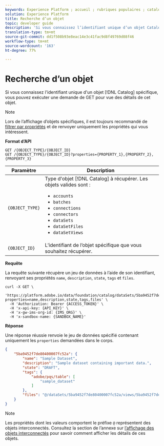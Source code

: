 ```yaml
---
keywords: Experience Platform ; accueil ; rubriques populaires ; catalogue ; recherche d’objet ; api
solution: Experience Platform
title: Recherche d’un objet
topic: developer guide
description: 'Si vous connaissez l’identifiant unique d’un objet Catalog spécifique, vous pouvez exécuter une requête GET pour afficher les détails de cet objet. '
translation-type: tm+mt
source-git-commit: dd1f508b93e8eac14e3c41fac9d8f49769d08f46
workflow-type: tm+mt
source-wordcount: '163'
ht-degree: 77%

---
```



# Recherche d’un objet

Si vous connaissez l&#39;identifiant unique d&#39;un objet [!DNL Catalog] spécifique, vous pouvez exécuter une demande de GET pour vue des détails de cet objet.

>[!NOTE]
>
>Lors de l’affichage d’objets spécifiques, il est toujours recommandé de [filtrer par propriétés](filter-data.md) et de renvoyer uniquement les propriétés qui vous intéressent.

**Format d’API**

```http
GET /{OBJECT_TYPE}/{OBJECT_ID}
GET /{OBJECT_TYPE}/{OBJECT_ID}?properties={PROPERTY_1},{PROPERTY_2},{PROPERTY_3}
```

| Paramètre | Description |
| --- | --- |
| `{OBJECT_TYPE}` | Type d&#39;objet [!DNL Catalog] à récupérer. Les objets valides sont : <ul><li>`accounts`</li><li>`batches`</li><li>`connections`</li><li>`connectors`</li><li>`dataSets`</li><li>`dataSetFiles`</li><li>`dataSetViews`</li></ul> |
| `{OBJECT_ID}` | L’identifiant de l’objet spécifique que vous souhaitez récupérer. |

**Requête**

La requête suivante récupère un jeu de données à l’aide de son identifiant, renvoyant ses propriétés `name`, `description`, `state`, `tags` et `files`.

```shell
curl -X GET \
  'https://platform.adobe.io/data/foundation/catalog/dataSets/5ba9452f7de80400007fc52a?properties=name,description,state,tags,files' \
  -H 'Authorization: Bearer {ACCESS_TOKEN}' \
  -H 'x-api-key: {API_KEY}' \
  -H 'x-gw-ims-org-id: {IMS_ORG}' \
  -H 'x-sandbox-name: {SANDBOX_NAME}'
```

**Réponse**

Une réponse réussie renvoie le jeu de données spécifié contenant uniquement les `properties` demandées dans le corps.

```json
{
    "5ba9452f7de80400007fc52a": {
        "name": "Sample Dataset",
        "description": "Sample dataset containing important data.",
        "state": "DRAFT",
        "tags": {
            "adobe/pqs/table": [
                "sample_dataset"
            ]
        },
        "files": "@/dataSets/5ba9452f7de80400007fc52a/views/5ba9452f7de80400007fc52b/files"
    }
}
```

>[!NOTE]
>
>Les propriétés dont les valeurs comportent le préfixe `@` représentent des objets interconnectés. Consultez la section de l’annexe sur [l’affichage des objets interconnectés](appendix.md#view-interrelated-objects) pour savoir comment afficher les détails de ces objets.

